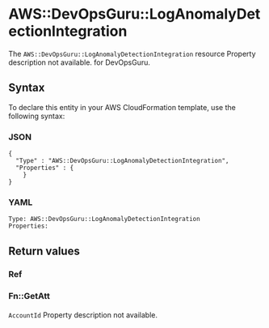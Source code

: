 # AWS::DevOpsGuru::LogAnomalyDetectionIntegration<a name="aws-resource-devopsguru-loganomalydetectionintegration"></a>

<a name="aws-resource-devopsguru-loganomalydetectionintegration-description"></a>The `AWS::DevOpsGuru::LogAnomalyDetectionIntegration` resource Property description not available\. for DevOpsGuru\.

## Syntax<a name="aws-resource-devopsguru-loganomalydetectionintegration-syntax"></a>

To declare this entity in your AWS CloudFormation template, use the following syntax:

### JSON<a name="aws-resource-devopsguru-loganomalydetectionintegration-syntax.json"></a>

```
{
  "Type" : "AWS::DevOpsGuru::LogAnomalyDetectionIntegration",
  "Properties" : {
    }
}
```

### YAML<a name="aws-resource-devopsguru-loganomalydetectionintegration-syntax.yaml"></a>

```
Type: AWS::DevOpsGuru::LogAnomalyDetectionIntegration
Properties:
```

## Return values<a name="aws-resource-devopsguru-loganomalydetectionintegration-return-values"></a>

### Ref<a name="aws-resource-devopsguru-loganomalydetectionintegration-return-values-ref"></a>

### Fn::GetAtt<a name="aws-resource-devopsguru-loganomalydetectionintegration-return-values-fn--getatt"></a>

#### <a name="aws-resource-devopsguru-loganomalydetectionintegration-return-values-fn--getatt-fn--getatt"></a>

`AccountId` <a name="AccountId-fn::getatt"></a>
Property description not available\.
